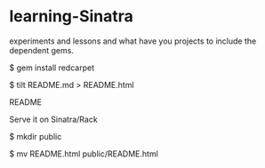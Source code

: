 # learning-Sinatra
experiments and lessons and what have you projects
to include the dependent gems.

$ gem install redcarpet

$ tilt README.md > README.html

README

Serve it on Sinatra/Rack

$ mkdir public

$ mv README.html public/README.html



